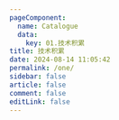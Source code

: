 ```yaml
---
pageComponent:
  name: Catalogue
  data:
    key: 01.技术积累
title: 技术积累
date: 2024-08-14 11:05:42
permalink: /one/
sidebar: false
article: false
comment: false
editLink: false
---
```

